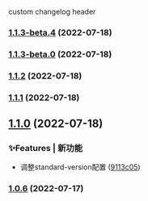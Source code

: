custom changelog header
### [1.1.3-beta.4](https://github.com/xiexuan-star/standard-version/compare/v1.1.3-beta.0...v1.1.3-beta.4) (2022-07-18)

### [1.1.3-beta.0](https://github.com/xiexuan-star/standard-version/compare/v1.1.2...v1.1.3-beta.0) (2022-07-18)

### [1.1.2](https://github.com/xiexuan-star/standard-version/compare/v1.1.1...v1.1.2) (2022-07-18)

### [1.1.1](https://github.com/xiexuan-star/standard-version/compare/v1.1.0...v1.1.1) (2022-07-18)

## [1.1.0](https://github.com/xiexuan-star/standard-version/compare/v1.0.6...v1.1.0) (2022-07-18)


### ✨Features | 新功能

* 调整standard-version配置 ([9113c05](https://github.com/xiexuan-star/standard-version/commit/9113c052ea24c35e0887d5c00e8b276a022bf88e))

### [1.0.6](https://github.com/xiexuan-star/standard-version/compare/v1.0.4...v1.0.6) (2022-07-17)
